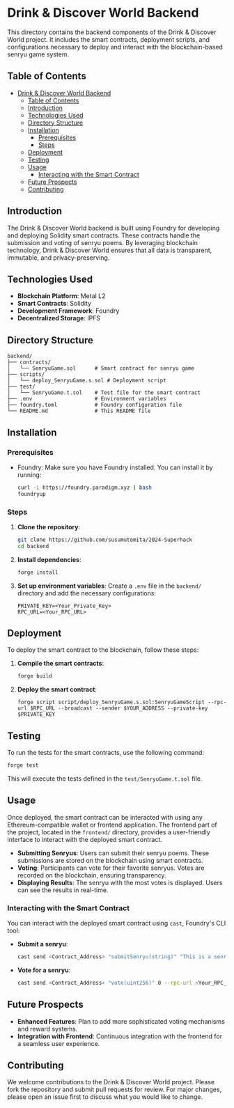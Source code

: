 # Drink & Discover World Backend

This directory contains the backend components of the Drink & Discover World project. It includes the smart contracts, deployment scripts, and configurations necessary to deploy and interact with the blockchain-based senryu game system.

## Table of Contents

- [Drink \& Discover World Backend](#drink--discover-world-backend)
  - [Table of Contents](#table-of-contents)
  - [Introduction](#introduction)
  - [Technologies Used](#technologies-used)
  - [Directory Structure](#directory-structure)
  - [Installation](#installation)
    - [Prerequisites](#prerequisites)
    - [Steps](#steps)
  - [Deployment](#deployment)
  - [Testing](#testing)
  - [Usage](#usage)
    - [Interacting with the Smart Contract](#interacting-with-the-smart-contract)
  - [Future Prospects](#future-prospects)
  - [Contributing](#contributing)

## Introduction

The Drink & Discover World backend is built using Foundry for developing and deploying Solidity smart contracts. These contracts handle the submission and voting of senryu poems. By leveraging blockchain technology, Drink & Discover World ensures that all data is transparent, immutable, and privacy-preserving.

## Technologies Used

- **Blockchain Platform**: Metal L2
- **Smart Contracts**: Solidity
- **Development Framework**: Foundry
- **Decentralized Storage**: IPFS

## Directory Structure

```plaintext
backend/
├── contracts/
│   └── SenryuGame.sol      # Smart contract for senryu game
├── scripts/
│   └── deploy_SenryuGame.s.sol # Deployment script
├── test/
│   └── SenryuGame.t.sol    # Test file for the smart contract
├── .env                    # Environment variables
├── foundry.toml            # Foundry configuration file
└── README.md               # This README file
```

## Installation

### Prerequisites

- Foundry: Make sure you have Foundry installed. You can install it by running:

  ```bash
  curl -L https://foundry.paradigm.xyz | bash
  foundryup
  ```

### Steps

1. **Clone the repository**:

   ```bash
   git clone https://github.com/susumutomita/2024-Superhack
   cd backend
   ```

2. **Install dependencies**:

   ```bash
   forge install
   ```

3. **Set up environment variables**:
   Create a `.env` file in the `backend/` directory and add the necessary configurations:

   ```plaintext
   PRIVATE_KEY=<Your_Private_Key>
   RPC_URL=<Your_RPC_URL>
   ```

## Deployment

To deploy the smart contract to the blockchain, follow these steps:

1. **Compile the smart contracts**:

   ```bash
   forge build
   ```

2. **Deploy the smart contract**:

   ```shell
   forge script script/deploy_SenryuGame.s.sol:SenryuGameScript --rpc-url $RPC_URL --broadcast --sender $YOUR_ADDRESS --private-key $PRIVATE_KEY
   ```

## Testing

To run the tests for the smart contracts, use the following command:

```bash
forge test
```

This will execute the tests defined in the `test/SenryuGame.t.sol` file.

## Usage

Once deployed, the smart contract can be interacted with using any Ethereum-compatible wallet or frontend application. The frontend part of the project, located in the `frontend/` directory, provides a user-friendly interface to interact with the deployed smart contract.

- **Submitting Senryus**: Users can submit their senryu poems. These submissions are stored on the blockchain using smart contracts.
- **Voting**: Participants can vote for their favorite senryus. Votes are recorded on the blockchain, ensuring transparency.
- **Displaying Results**: The senryu with the most votes is displayed. Users can see the results in real-time.

### Interacting with the Smart Contract

You can interact with the deployed smart contract using `cast`, Foundry's CLI tool:

- **Submit a senryu**:

  ```bash
  cast send <Contract_Address> "submitSenryu(string)" "This is a senryu" --rpc-url <Your_RPC_URL> --private-key <Your_Private_Key>
  ```

- **Vote for a senryu**:

  ```bash
  cast send <Contract_Address> "vote(uint256)" 0 --rpc-url <Your_RPC_URL> --private-key <Your_Private_Key>
  ```

## Future Prospects

- **Enhanced Features**: Plan to add more sophisticated voting mechanisms and reward systems.
- **Integration with Frontend**: Continuous integration with the frontend for a seamless user experience.

## Contributing

We welcome contributions to the Drink & Discover World project. Please fork the repository and submit pull requests for review. For major changes, please open an issue first to discuss what you would like to change.
